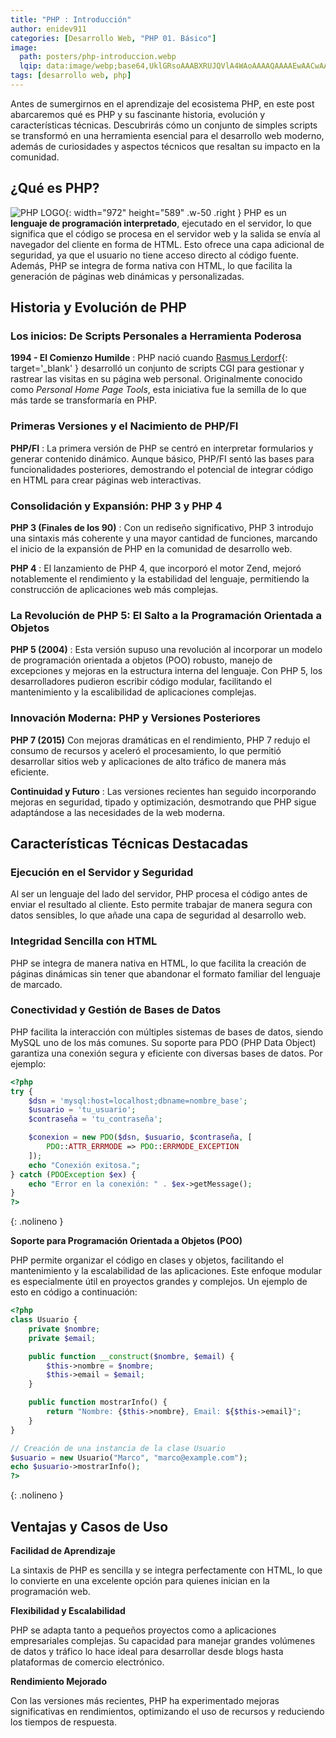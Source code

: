 ```yaml
---
title: "PHP : Introducción"
author: enidev911
categories: [Desarrollo Web, "PHP 01. Básico"]
image:
  path: posters/php-introduccion.webp
  lqip: data:image/webp;base64,UklGRsoAAABXRUJQVlA4WAoAAAAQAAAAEwAACwAAQUxQSEEAAAABb6CobSQ3qdleeezzqF1ExPhH0wFESw+KIklq6hyAHbRgCQE52eCLhgxy9oWBiP5PAOOQWoVyPug7Un8N5IuGAgBWUDggYgAAABAEAJ0BKhQADAA/OYS5U68opaKwCAHgJwlkAJ0AGZwcmMMXvlkpb4lAAPoHnw1SQy37wi5/ID1WynjY6Kf1+q3av0vkIGFv++Eyvy2LtSSq5HjLQb53GKY7d3SI66AsrgAA
tags: [desarrollo web, php]
---
```


Antes de sumergirnos en el aprendizaje del ecosistema PHP, en este post abarcaremos qué es PHP y su fascinante historia, evolución y características técnicas. Descubrirás cómo un conjunto de simples scripts se transformó en una herramienta esencial para el desarrollo web moderno, además de curiosidades y aspectos técnicos que resaltan su impacto en la comunidad.

## **¿Qué es PHP?**

![PHP LOGO](https://upload.wikimedia.org/wikipedia/commons/thumb/3/31/Webysther_20160423_-_Elephpant.svg/1280px-Webysther_20160423_-_Elephpant.svg.png){: width="972" height="589" .w-50 .right }
PHP es un **lenguaje de programación interpretado**, ejecutado en el servidor, lo que significa que el código se procesa en el servidor web y la salida se envía al navegador del cliente en forma de HTML. Esto ofrece una capa adicional de seguridad, ya que el usuario no tiene acceso directo al código fuente. Además, PHP se integra de forma nativa con HTML, lo que facilita la generación de páginas web dinámicas y personalizadas.


## **Historia y Evolución de PHP**

### **Los inicios: De Scripts Personales a Herramienta Poderosa**

**1994 - El Comienzo Humilde**
: PHP nació cuando [Rasmus Lerdorf](https://es.wikipedia.org/wiki/Rasmus_Lerdorf){: target='_blank' } desarrolló un conjunto de scripts CGI para gestionar y rastrear las visitas en su página web personal. Originalmente conocido como *Personal Home Page Tools*, esta iniciativa fue la semilla de lo que más tarde se transformaría en PHP.

### **Primeras Versiones y el Nacimiento de PHP/FI**

**PHP/FI**
: La primera versión de PHP se centró en interpretar formularios y generar contenido dinámico. Aunque básico, PHP/FI sentó las bases para funcionalidades posteriores, demostrando el potencial de integrar código en HTML para crear páginas web interactivas.

### **Consolidación y Expansión: PHP 3 y PHP 4**

**PHP 3 (Finales de los 90)**
: Con un rediseño significativo, PHP 3 introdujo una sintaxis más coherente y una mayor cantidad de funciones, marcando el inicio de la expansión de PHP en la comunidad de desarrollo web.

**PHP 4**
: El lanzamiento de PHP 4, que incorporó el motor Zend, mejoró notablemente el rendimiento y la estabilidad del lenguaje, permitiendo la construcción de aplicaciones web más complejas.

### **La Revolución de PHP 5: El Salto a la Programación Orientada a Objetos**

**PHP 5 (2004)**
: Esta versión supuso una revolución al incorporar un modelo de programación orientada a objetos (POO) robusto, manejo de excepciones y mejoras en la estructura interna del lenguaje. Con PHP 5, los desarrolladores pudieron escribir código modular, facilitando el mantenimiento y la escalibilidad de aplicaciones complejas.

### **Innovación Moderna: PHP y Versiones Posteriores**

**PHP 7 (2015)**
Con mejoras dramáticas en el rendimiento, PHP 7 redujo el consumo de recursos y aceleró el procesamiento, lo que permitió desarrollar sitios web y aplicaciones de alto tráfico de manera más eficiente.

**Continuidad y Futuro**
: Las versiones recientes han seguido incorporando mejoras en seguridad, tipado y optimización, desmotrando que PHP sigue adaptándose a las necesidades de la web moderna.


## **Características Técnicas Destacadas**

### **Ejecución en el Servidor y Seguridad**

Al ser un lenguaje del lado del servidor, PHP procesa el código antes de enviar el resultado al cliente. Esto permite trabajar de manera segura con datos sensibles, lo que añade una capa de seguridad al desarrollo web.

### **Integridad Sencilla con HTML**

PHP se integra de manera nativa en HTML, lo que facilita la creación de páginas dinámicas sin tener que abandonar el formato familiar del lenguaje de marcado.

### **Conectividad y Gestión de Bases de Datos**

PHP facilita la interacción con múltiples sistemas de bases de datos, siendo MySQL uno de los más comunes. Su soporte para PDO (PHP Data Object) garantiza una conexión segura y eficiente con diversas bases de datos. Por ejemplo:

```php
<?php
try {
    $dsn = 'mysql:host=localhost;dbname=nombre_base';
    $usuario = 'tu_usuario';
    $contraseña = 'tu_contraseña';

    $conexion = new PDO($dsn, $usuario, $contraseña, [
        PDO::ATTR_ERRMODE => PDO::ERRMODE_EXCEPTION
    ]);
    echo "Conexión exitosa.";
} catch (PDOException $ex) {
    echo "Error en la conexión: " . $ex->getMessage();
}
?>
```
{: .nolineno }

**Soporte para Programación Orientada a Objetos (POO)**

PHP permite organizar el código en clases y objetos, facilitando el mantenimiento y la escalabilidad de las aplicaciones. Este enfoque modular es especialmente útil en proyectos grandes y complejos. Un ejemplo de esto en código a continuación:

```php
<?php
class Usuario {
    private $nombre;
    private $email;

    public function __construct($nombre, $email) {
        $this->nombre = $nombre;
        $this->email = $email;
    }

    public function mostrarInfo() {
        return "Nombre: {$this->nombre}, Email: ${$this->email}";
    }
}

// Creación de una instancia de la clase Usuario
$usuario = new Usuario("Marco", "marco@example.com");
echo $usuario->mostrarInfo();
?>
```
{: .nolineno }

## **Ventajas y Casos de Uso**

**Facilidad de Aprendizaje**

La sintaxis de PHP es sencilla y se integra perfectamente con HTML, lo que lo convierte en una excelente opción para quienes inician en la programación web.

**Flexibilidad y Escalabilidad**

PHP se adapta tanto a pequeños proyectos como a aplicaciones empresariales complejas. Su capacidad para manejar grandes volúmenes de datos y tráfico lo hace ideal para desarrollar desde blogs hasta plataformas de comercio electrónico.

**Rendimiento Mejorado**

Con las versiones más recientes, PHP ha experimentado mejoras significativas en rendimientos, optimizando el uso de recursos y reduciendo los tiempos de respuesta.